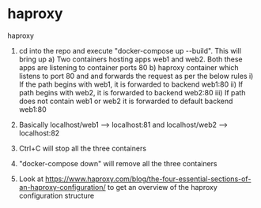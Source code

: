 # haproxy
haproxy

1) cd into the repo and execute "docker-compose up --build". This will bring up 
  a) Two containers hosting apps web1 and web2. Both these apps are listening to container ports 80
  b) haproxy container which listens to port 80 and and forwards the request as per the below rules
    i) If the path begins with web1, it is forwarded to backend web1:80
    ii) If path begins with web2, it is forwarded to backend web2:80
    iii) If path does not contain web1 or web2 it is forwarded to default backend web1:80


2) Basically localhost/web1 --> localhost:81 and localhost/web2 --> localhost:82

3) Ctrl+C will stop all the three containers

4) "docker-compose down" will remove all the three containers

5) Look at https://www.haproxy.com/blog/the-four-essential-sections-of-an-haproxy-configuration/ to get an overview of the haproxy configuration structure 

